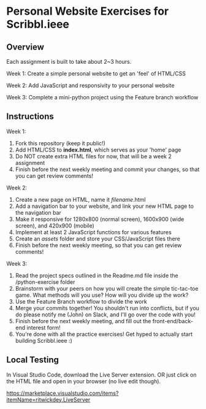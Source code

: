 # Personal Website Exercises for Scribbl.ieee

## Overview
Each assignment is built to take about 2~3 hours.

Week 1:
Create a simple personal website to get an 'feel' of HTML/CSS

Week 2:
Add JavaScript and responsivity to your personal website

Week 3:
Complete a mini-python project using the Feature branch workflow

## Instructions
Week 1:

1. Fork this repository (keep it public!)
2. Add HTML/CSS to **index.html**, which serves as your 'home' page
3. Do NOT create extra HTML files for now, that will be a week 2 assignment 
4. Finish before the next weekly meeting and commit your changes, so that you can get review comments!

Week 2:

1. Create a new page on HTML, name it *filename*.html
2. Add a navigation bar to your website, and link your new HTML page to the navigation bar
3. Make it responsive for 1280x800 (normal screen), 1600x900 (wide screen), and 420x900 (mobile)
4. Implement at least 2 JavaScript functions for various features
5. Create an *assets* folder and store your CSS/JavaScript files there
6. Finish before the next weekly meeting, so that you can get review comments!

Week 3:

1. Read the project specs outlined in the Readme.md file inside the /python-exercise folder
2. Brainstorm with your peers on how you will create the simple tic-tac-toe game. What methods will you use? How will you divide up the work?
3. Use the Feature Branch workflow to divide the work
4. Merge your commits together! You shouldn't run into conflicts, but if you do please notify me (John) on Slack, and I'll go over the code with you!
5. Finish before the next weekly meeting, and fill out the front-end/back-end interest form!
6. You're done with all the practice exercises! Get hyped to actually start building Scribbl.ieee :)

## Local Testing
In Visual Studio Code, download the Live Server extension. OR just click on the HTML file and open in your browser (no live edit though).

https://marketplace.visualstudio.com/items?itemName=ritwickdey.LiveServer
